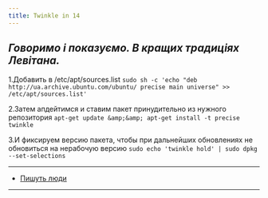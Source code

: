 ```yaml
---
title: Twinkle in 14
---
```


_Говоримо і показуємо. В кращих традиціях Левітана._
-----

1.Добавить в /etc/apt/sources.list
`sudo sh -c 'echo "deb http://ua.archive.ubuntu.com/ubuntu/ precise main universe" >> /etc/apt/sources.list'`

2.Затем апдейтимся и ставим пакет принудительно из нужного репозитория
`apt-get update &amp;&amp; apt-get install -t precise twinkle`

3.И фиксируем версию пакета, чтобы при дальнейших обновлениях не обновиться на нерабочую версию
`sudo echo 'twinkle hold' | sudo dpkg --set-selections`

-----
* <a title="Пишуть люди" href="http://mecht.ru/2014/09/01/twinkle-%D0%B2-ubuntu-14-04/" target="_blank">Пишуть люди</a>
-----
